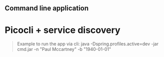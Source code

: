 Command line application
-

Picocli + service discovery
=

> Example to run the app via cli: 
> java -Dspring.profiles.active=dev -jar cmd.jar -n "Paul Mccartney" -b "1940-01-01"
